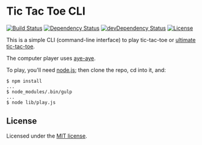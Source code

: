 # Tic Tac Toe CLI

[![Build Status](https://travis-ci.org/jordao76/tic-tac-toe-cli.svg)](https://travis-ci.org/jordao76/tic-tac-toe-cli)
[![Dependency Status](https://david-dm.org/jordao76/tic-tac-toe-cli.svg)](https://david-dm.org/jordao76/tic-tac-toe-cli)
[![devDependency Status](https://david-dm.org/jordao76/tic-tac-toe-cli/dev-status.svg)](https://david-dm.org/jordao76/tic-tac-toe-cli#info=devDependencies)
[![License](http://img.shields.io/:license-mit-blue.svg)](https://github.com/jordao76/tic-tac-toe-cli/blob/master/LICENSE.txt)

This is a simple CLI (command-line interface) to play tic-tac-toe or [ultimate tic-tac-toe](http://mathwithbaddrawings.com/2013/06/16/ultimate-tic-tac-toe/).

The computer player uses [aye-aye](https://github.com/jordao76/aye-aye).

To play, you'll need [node.js](https://nodejs.org/en/); then clone the repo, cd into it, and:

```
$ npm install
...
$ node_modules/.bin/gulp
...
$ node lib/play.js
```

## License

Licensed under the [MIT license](https://github.com/jordao76/tic-tac-toe-cli/blob/master/LICENSE.txt).
